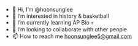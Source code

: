 - 👋 Hi, I’m @hoonsunglee
- 👀 I’m interested in history & basketball
- 🌱 I’m currently learning AP Bio 💀
- 💞️ I’m looking to collaborate with other people
- 📫 How to reach me hoonsunglee5@gmail.com




<!---
hoonsunglee/hoonsunglee is a ✨ special ✨ repository because its `README.md` (this file) appears on your GitHub profile.
You can click the Preview link to take a look at your changes.
--->
